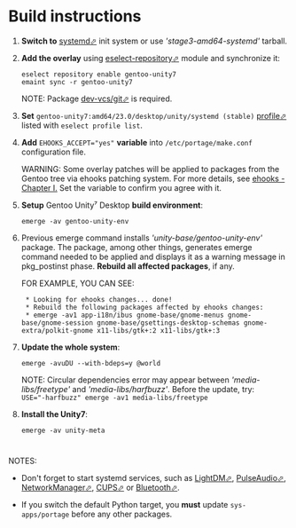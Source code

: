 # Build instructions

1. **Switch to** [systemd⬀][sysd] init system or use *'stage3-amd64-systemd'* tarball.

2. **Add the overlay** using [eselect-repository⬀][erepo] module and synchronize it:

   `eselect repository enable gentoo-unity7`
   <br/>
   `emaint sync -r gentoo-unity7`

   NOTE: Package [dev-vcs/git⬀][git] is required.

3. **Set** `gentoo-unity7:amd64/23.0/desktop/unity/systemd (stable)` [profile⬀][ep] listed with `eselect profile list`.

4. **Add** `EHOOKS_ACCEPT="yes"` **variable** into `/etc/portage/make.conf` configuration file.

   WARNING: Some overlay patches will be applied to packages from the Gentoo tree via ehooks patching system. For more details, see [ehooks - Chapter I.][ehooks] Set the variable to confirm you agree with it.

5. **Setup** Gentoo Unity⁷ Desktop **build environment**:

   `emerge -av gentoo-unity-env`

6. Previous emerge command installs *'unity-base/gentoo-unity-env'* package. The package, among other things, generates emerge command needed to be applied and displays it as a warning message in pkg_postinst phase. **Rebuild all affected packages**, if any.

   FOR EXAMPLE, YOU CAN SEE:
   ```
    * Looking for ehooks changes... done!
    * Rebuild the following packages affected by ehooks changes:
    * emerge -av1 app-i18n/ibus gnome-base/gnome-menus gnome-base/gnome-session gnome-base/gsettings-desktop-schemas gnome-extra/polkit-gnome x11-libs/gtk+:2 x11-libs/gtk+:3
   ```

7. **Update the whole system**:

   `emerge -avuDU --with-bdeps=y @world`

   NOTE: Circular dependencies error may appear between *'media-libs/freetype'* and *'media-libs/harfbuzz'*. Before the update, try:
   <br/>
   `USE="-harfbuzz" emerge -av1 media-libs/freetype`

8. **Install the Unity7**:

   `emerge -av unity-meta`

#

NOTES:

- Don't forget to start systemd services, such as [LightDM⬀][ldm], [PulseAudio⬀][pa], [NetworkManager⬀][nm], [CUPS⬀][cups] or [Bluetooth⬀][bt].

- If you switch the default Python target, you **must** update `sys-apps/portage` before any other packages.

[//]: # (LINKS)
[bt]: https://wiki.gentoo.org/wiki/Bluetooth#systemd
[cups]: https://wiki.gentoo.org/wiki/Printing#systemd
[ehooks]: ehooks.md
[ep]: https://wiki.gentoo.org/wiki/Handbook:AMD64/Installation/Base#Choosing_the_right_profile
[erepo]: https://wiki.gentoo.org/wiki/Eselect/Repository
[git]: https://wiki.gentoo.org/wiki/Git
[ldm]: https://wiki.gentoo.org/wiki/LightDM#systemd
[mu]: https://wiki.gentoo.org/wiki/Merge-usr
[nm]: https://wiki.gentoo.org/wiki/NetworkManager#systemd
[pa]: https://wiki.gentoo.org/wiki/PulseAudio#systemd
[sysd]: https://wiki.gentoo.org/wiki/Systemd
